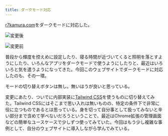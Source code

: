 ```yaml
---
title: ダークモード対応
---
```

[r7kamura.com](https://r7kamura.com/)をダークモードに対応した。

![](https://lh4.googleusercontent.com/1vPD71hFr-9I4hj3J8S6WDIZnfpNFqRZtZFV9gCt0HswxW6EoH2RIXN-WH4oobfnMYvZaUZGDRB6f4hmSFtUa4yy4e9X0oOFnPKr7hwvL-Kq18kP2N9xGvc83mmUvyaTToYUqzFeABQJm5-DsiwGYQ "変更後")

![](https://lh3.googleusercontent.com/8sYMlb-xkltomWatEvknTEgyk9kkSMxGlkm4AWdf7JQwL5denQyoBay5plbNviokUqbQP9Q2Mh_ClXjcPdTRFjiFHXAatOU1QIIj8QzzlYJoZu_z0DrbQUB5N_FGlplIf7uBOj8xAQpalu1cydmhCg "変更前")

普段から輝度を控えめに設定したり、寝る時間が近づいてくると照明を落とすようにしたり、いろんなアプリをダークモードで使うようにしたりと、最近はいろいろと気を遣うようになってきた。今回このウェブサイトでダークモードに対応したのも、その一環。

モードの切り替えボタンは無し。無いほうが良いと思っている。

変更にあたり、ついでに内部実装に[Tailwind CSS](https://tailwindcss.com/)を使うものに切り替えてみた。Tailwind CSSにはそこまで思い入れは無いものの、特定の条件下で非常に役に立つものであるとは思っている。身を切って自分事として扱ってみないと辛い部分まで含めて学べないだろうということで、最近はChrome拡張の管理画面などの簡単なユースケースで少しずつ使ってみていた。今回はもう少し複雑な事例として、自分のウェブサイトに導入しながら学んでみている。
